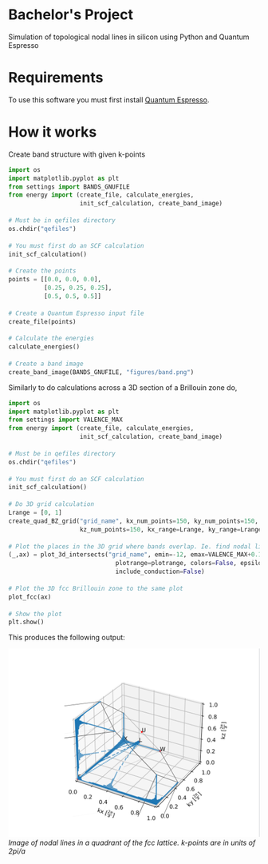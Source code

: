 # Bachelor's Project
Simulation of topological nodal lines in silicon using Python and Quantum Espresso

# Requirements

To use this software you must first install [Quantum Espresso](https://www.quantum-espresso.org/).

# How it works

Create band structure with given k-points

```python
import os
import matplotlib.pyplot as plt
from settings import BANDS_GNUFILE
from energy import (create_file, calculate_energies,
                    init_scf_calculation, create_band_image)

# Must be in qefiles directory
os.chdir("qefiles")

# You must first do an SCF calculation
init_scf_calculation()

# Create the points
points = [[0.0, 0.0, 0.0],
          [0.25, 0.25, 0.25],
          [0.5, 0.5, 0.5]]

# Create a Quantum Espresso input file
create_file(points)

# Calculate the energies
calculate_energies()

# Create a band image
create_band_image(BANDS_GNUFILE, "figures/band.png")
```

Similarly to do calculations across a 3D section of a Brillouin zone do,

```python
import os
import matplotlib.pyplot as plt
from settings import VALENCE_MAX 
from energy import (create_file, calculate_energies,
                    init_scf_calculation, create_band_image)

# Must be in qefiles directory
os.chdir("qefiles")

# You must first do an SCF calculation
init_scf_calculation()

# Do 3D grid calculation
Lrange = [0, 1]
create_quad_BZ_grid("grid_name", kx_num_points=150, ky_num_points=150,
                    kz_num_points=150, kx_range=Lrange, ky_range=Lrange, kz_range=Lrange)

# Plot the places in the 3D grid where bands overlap. Ie. find nodal lines
(_,ax) = plot_3d_intersects("grid_name", emin=-12, emax=VALENCE_MAX+0.1,
                              plotrange=plotrange, colors=False, epsilon=0.001,
                              include_conduction=False)

# Plot the 3D fcc Brillouin zone to the same plot
plot_fcc(ax)

# Show the plot
plt.show()
```

This produces the following output:

![alt text](qefiles/figures/trivial_nodal_lines.png) 
*Image of nodal lines in a quadrant of the fcc lattice. k-points are in units of 2pi/a*
